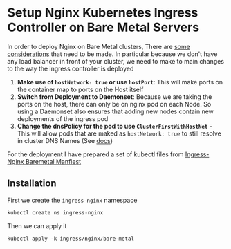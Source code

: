 # Setup Nginx Kubernetes Ingress Controller on Bare Metal Servers

In order to deploy Nginx on Bare Metal clusters, There are [some considerations](https://kubernetes.github.io/ingress-nginx/deploy/baremetal/) that need to be made. In particular because we don't have any load balancer in front of your cluster, we need to make to main changes to the way the ingress controller is deployed

1. **Make use of `hostNetwork: true` or use `hostPort`**: This will make ports on the container map to ports on the Host itself
2. **Switch from Deployment to Daemonset**: Because we are taking the ports on the host, there can only be on nginx pod on each Node. So using a Daemonset also ensures that adding new nodes contain new deployments of the ingress pod
3. **Change the dnsPolicy for the pod to use `ClusterFirstWithHostNet`** - This will allow pods that are maked as `hostNetwork: true` to still resolve in cluster DNS Names (See [docs](https://kubernetes.io/docs/concepts/services-networking/dns-pod-service/#pod-s-dns-policy))

For the deployment I have prepared a set of kubectl files from [Ingress-Nginx Baremetal Manfiest](https://raw.githubusercontent.com/kubernetes/ingress-nginx/controller-v1.8.2/deploy/static/provider/baremetal/deploy.yaml)

## Installation

First we create the `ingress-nginx` namespace

```bash
kubectl create ns ingress-nginx
```

Then we can apply it

```
kubectl apply -k ingress/nginx/bare-metal
```
